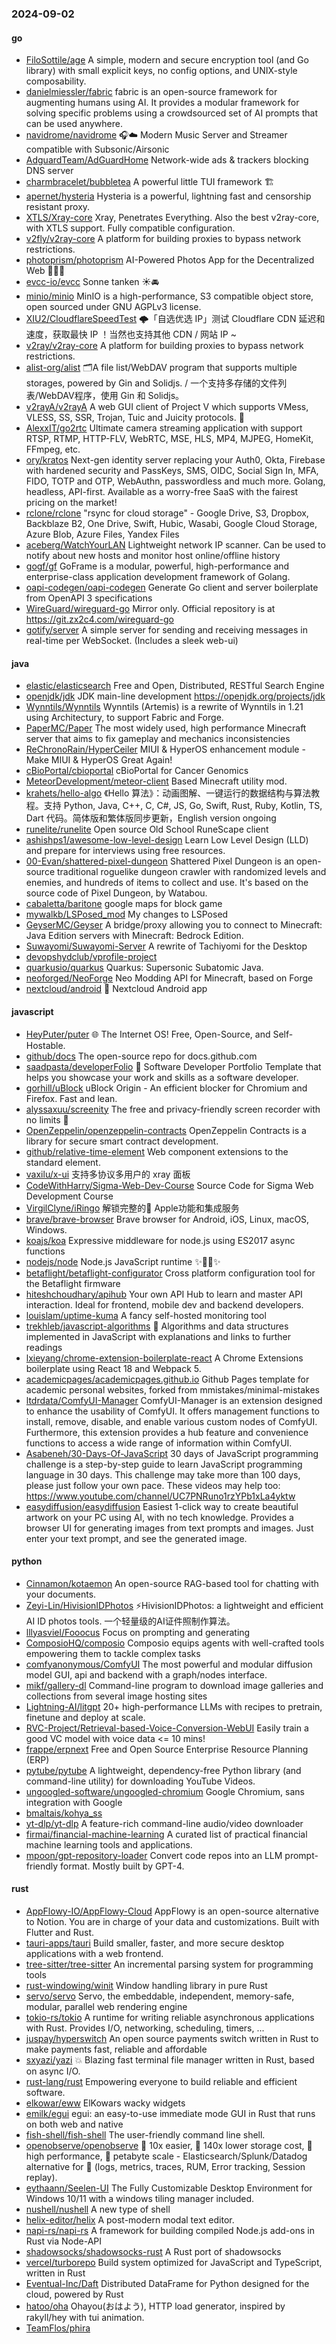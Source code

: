 ### 2024-09-02

#### go
* [FiloSottile/age](https://github.com/FiloSottile/age) A simple, modern and secure encryption tool (and Go library) with small explicit keys, no config options, and UNIX-style composability.
* [danielmiessler/fabric](https://github.com/danielmiessler/fabric) fabric is an open-source framework for augmenting humans using AI. It provides a modular framework for solving specific problems using a crowdsourced set of AI prompts that can be used anywhere.
* [navidrome/navidrome](https://github.com/navidrome/navidrome) 🎧☁️ Modern Music Server and Streamer compatible with Subsonic/Airsonic
* [AdguardTeam/AdGuardHome](https://github.com/AdguardTeam/AdGuardHome) Network-wide ads & trackers blocking DNS server
* [charmbracelet/bubbletea](https://github.com/charmbracelet/bubbletea) A powerful little TUI framework 🏗
* [apernet/hysteria](https://github.com/apernet/hysteria) Hysteria is a powerful, lightning fast and censorship resistant proxy.
* [XTLS/Xray-core](https://github.com/XTLS/Xray-core) Xray, Penetrates Everything. Also the best v2ray-core, with XTLS support. Fully compatible configuration.
* [v2fly/v2ray-core](https://github.com/v2fly/v2ray-core) A platform for building proxies to bypass network restrictions.
* [photoprism/photoprism](https://github.com/photoprism/photoprism) AI-Powered Photos App for the Decentralized Web 🌈💎✨
* [evcc-io/evcc](https://github.com/evcc-io/evcc) Sonne tanken ☀️🚘
* [minio/minio](https://github.com/minio/minio) MinIO is a high-performance, S3 compatible object store, open sourced under GNU AGPLv3 license.
* [XIU2/CloudflareSpeedTest](https://github.com/XIU2/CloudflareSpeedTest) 🌩「自选优选 IP」测试 Cloudflare CDN 延迟和速度，获取最快 IP ！当然也支持其他 CDN / 网站 IP ~
* [v2ray/v2ray-core](https://github.com/v2ray/v2ray-core) A platform for building proxies to bypass network restrictions.
* [alist-org/alist](https://github.com/alist-org/alist) 🗂️A file list/WebDAV program that supports multiple storages, powered by Gin and Solidjs. / 一个支持多存储的文件列表/WebDAV程序，使用 Gin 和 Solidjs。
* [v2rayA/v2rayA](https://github.com/v2rayA/v2rayA) A web GUI client of Project V which supports VMess, VLESS, SS, SSR, Trojan, Tuic and Juicity protocols. 🚀
* [AlexxIT/go2rtc](https://github.com/AlexxIT/go2rtc) Ultimate camera streaming application with support RTSP, RTMP, HTTP-FLV, WebRTC, MSE, HLS, MP4, MJPEG, HomeKit, FFmpeg, etc.
* [ory/kratos](https://github.com/ory/kratos) Next-gen identity server replacing your Auth0, Okta, Firebase with hardened security and PassKeys, SMS, OIDC, Social Sign In, MFA, FIDO, TOTP and OTP, WebAuthn, passwordless and much more. Golang, headless, API-first. Available as a worry-free SaaS with the fairest pricing on the market!
* [rclone/rclone](https://github.com/rclone/rclone) "rsync for cloud storage" - Google Drive, S3, Dropbox, Backblaze B2, One Drive, Swift, Hubic, Wasabi, Google Cloud Storage, Azure Blob, Azure Files, Yandex Files
* [aceberg/WatchYourLAN](https://github.com/aceberg/WatchYourLAN) Lightweight network IP scanner. Can be used to notify about new hosts and monitor host online/offline history
* [gogf/gf](https://github.com/gogf/gf) GoFrame is a modular, powerful, high-performance and enterprise-class application development framework of Golang.
* [oapi-codegen/oapi-codegen](https://github.com/oapi-codegen/oapi-codegen) Generate Go client and server boilerplate from OpenAPI 3 specifications
* [WireGuard/wireguard-go](https://github.com/WireGuard/wireguard-go) Mirror only. Official repository is at https://git.zx2c4.com/wireguard-go
* [gotify/server](https://github.com/gotify/server) A simple server for sending and receiving messages in real-time per WebSocket. (Includes a sleek web-ui)

#### java
* [elastic/elasticsearch](https://github.com/elastic/elasticsearch) Free and Open, Distributed, RESTful Search Engine
* [openjdk/jdk](https://github.com/openjdk/jdk) JDK main-line development https://openjdk.org/projects/jdk
* [Wynntils/Wynntils](https://github.com/Wynntils/Wynntils) Wynntils (Artemis) is a rewrite of Wynntils in 1.21 using Architectury, to support Fabric and Forge.
* [PaperMC/Paper](https://github.com/PaperMC/Paper) The most widely used, high performance Minecraft server that aims to fix gameplay and mechanics inconsistencies
* [ReChronoRain/HyperCeiler](https://github.com/ReChronoRain/HyperCeiler) MIUI & HyperOS enhancement module - Make MIUI & HyperOS Great Again!
* [cBioPortal/cbioportal](https://github.com/cBioPortal/cbioportal) cBioPortal for Cancer Genomics
* [MeteorDevelopment/meteor-client](https://github.com/MeteorDevelopment/meteor-client) Based Minecraft utility mod.
* [krahets/hello-algo](https://github.com/krahets/hello-algo) 《Hello 算法》：动画图解、一键运行的数据结构与算法教程。支持 Python, Java, C++, C, C#, JS, Go, Swift, Rust, Ruby, Kotlin, TS, Dart 代码。简体版和繁体版同步更新，English version ongoing
* [runelite/runelite](https://github.com/runelite/runelite) Open source Old School RuneScape client
* [ashishps1/awesome-low-level-design](https://github.com/ashishps1/awesome-low-level-design) Learn Low Level Design (LLD) and prepare for interviews using free resources.
* [00-Evan/shattered-pixel-dungeon](https://github.com/00-Evan/shattered-pixel-dungeon) Shattered Pixel Dungeon is an open-source traditional roguelike dungeon crawler with randomized levels and enemies, and hundreds of items to collect and use. It's based on the source code of Pixel Dungeon, by Watabou.
* [cabaletta/baritone](https://github.com/cabaletta/baritone) google maps for block game
* [mywalkb/LSPosed_mod](https://github.com/mywalkb/LSPosed_mod) My changes to LSPosed
* [GeyserMC/Geyser](https://github.com/GeyserMC/Geyser) A bridge/proxy allowing you to connect to Minecraft: Java Edition servers with Minecraft: Bedrock Edition.
* [Suwayomi/Suwayomi-Server](https://github.com/Suwayomi/Suwayomi-Server) A rewrite of Tachiyomi for the Desktop
* [devopshydclub/vprofile-project](https://github.com/devopshydclub/vprofile-project)
* [quarkusio/quarkus](https://github.com/quarkusio/quarkus) Quarkus: Supersonic Subatomic Java.
* [neoforged/NeoForge](https://github.com/neoforged/NeoForge) Neo Modding API for Minecraft, based on Forge
* [nextcloud/android](https://github.com/nextcloud/android) 📱 Nextcloud Android app

#### javascript
* [HeyPuter/puter](https://github.com/HeyPuter/puter) 🌐 The Internet OS! Free, Open-Source, and Self-Hostable.
* [github/docs](https://github.com/github/docs) The open-source repo for docs.github.com
* [saadpasta/developerFolio](https://github.com/saadpasta/developerFolio) 🚀 Software Developer Portfolio Template that helps you showcase your work and skills as a software developer.
* [gorhill/uBlock](https://github.com/gorhill/uBlock) uBlock Origin - An efficient blocker for Chromium and Firefox. Fast and lean.
* [alyssaxuu/screenity](https://github.com/alyssaxuu/screenity) The free and privacy-friendly screen recorder with no limits 🎥
* [OpenZeppelin/openzeppelin-contracts](https://github.com/OpenZeppelin/openzeppelin-contracts) OpenZeppelin Contracts is a library for secure smart contract development.
* [github/relative-time-element](https://github.com/github/relative-time-element) Web component extensions to the standard <time> element.
* [vaxilu/x-ui](https://github.com/vaxilu/x-ui) 支持多协议多用户的 xray 面板
* [CodeWithHarry/Sigma-Web-Dev-Course](https://github.com/CodeWithHarry/Sigma-Web-Dev-Course) Source Code for Sigma Web Development Course
* [VirgilClyne/iRingo](https://github.com/VirgilClyne/iRingo) 解锁完整的 Apple功能和集成服务
* [brave/brave-browser](https://github.com/brave/brave-browser) Brave browser for Android, iOS, Linux, macOS, Windows.
* [koajs/koa](https://github.com/koajs/koa) Expressive middleware for node.js using ES2017 async functions
* [nodejs/node](https://github.com/nodejs/node) Node.js JavaScript runtime ✨🐢🚀✨
* [betaflight/betaflight-configurator](https://github.com/betaflight/betaflight-configurator) Cross platform configuration tool for the Betaflight firmware
* [hiteshchoudhary/apihub](https://github.com/hiteshchoudhary/apihub) Your own API Hub to learn and master API interaction. Ideal for frontend, mobile dev and backend developers.
* [louislam/uptime-kuma](https://github.com/louislam/uptime-kuma) A fancy self-hosted monitoring tool
* [trekhleb/javascript-algorithms](https://github.com/trekhleb/javascript-algorithms) 📝 Algorithms and data structures implemented in JavaScript with explanations and links to further readings
* [lxieyang/chrome-extension-boilerplate-react](https://github.com/lxieyang/chrome-extension-boilerplate-react) A Chrome Extensions boilerplate using React 18 and Webpack 5.
* [academicpages/academicpages.github.io](https://github.com/academicpages/academicpages.github.io) Github Pages template for academic personal websites, forked from mmistakes/minimal-mistakes
* [ltdrdata/ComfyUI-Manager](https://github.com/ltdrdata/ComfyUI-Manager) ComfyUI-Manager is an extension designed to enhance the usability of ComfyUI. It offers management functions to install, remove, disable, and enable various custom nodes of ComfyUI. Furthermore, this extension provides a hub feature and convenience functions to access a wide range of information within ComfyUI.
* [Asabeneh/30-Days-Of-JavaScript](https://github.com/Asabeneh/30-Days-Of-JavaScript) 30 days of JavaScript programming challenge is a step-by-step guide to learn JavaScript programming language in 30 days. This challenge may take more than 100 days, please just follow your own pace. These videos may help too: https://www.youtube.com/channel/UC7PNRuno1rzYPb1xLa4yktw
* [easydiffusion/easydiffusion](https://github.com/easydiffusion/easydiffusion) Easiest 1-click way to create beautiful artwork on your PC using AI, with no tech knowledge. Provides a browser UI for generating images from text prompts and images. Just enter your text prompt, and see the generated image.

#### python
* [Cinnamon/kotaemon](https://github.com/Cinnamon/kotaemon) An open-source RAG-based tool for chatting with your documents.
* [Zeyi-Lin/HivisionIDPhotos](https://github.com/Zeyi-Lin/HivisionIDPhotos) ⚡️HivisionIDPhotos: a lightweight and efficient AI ID photos tools. 一个轻量级的AI证件照制作算法。
* [lllyasviel/Fooocus](https://github.com/lllyasviel/Fooocus) Focus on prompting and generating
* [ComposioHQ/composio](https://github.com/ComposioHQ/composio) Composio equips agents with well-crafted tools empowering them to tackle complex tasks
* [comfyanonymous/ComfyUI](https://github.com/comfyanonymous/ComfyUI) The most powerful and modular diffusion model GUI, api and backend with a graph/nodes interface.
* [mikf/gallery-dl](https://github.com/mikf/gallery-dl) Command-line program to download image galleries and collections from several image hosting sites
* [Lightning-AI/litgpt](https://github.com/Lightning-AI/litgpt) 20+ high-performance LLMs with recipes to pretrain, finetune and deploy at scale.
* [RVC-Project/Retrieval-based-Voice-Conversion-WebUI](https://github.com/RVC-Project/Retrieval-based-Voice-Conversion-WebUI) Easily train a good VC model with voice data <= 10 mins!
* [frappe/erpnext](https://github.com/frappe/erpnext) Free and Open Source Enterprise Resource Planning (ERP)
* [pytube/pytube](https://github.com/pytube/pytube) A lightweight, dependency-free Python library (and command-line utility) for downloading YouTube Videos.
* [ungoogled-software/ungoogled-chromium](https://github.com/ungoogled-software/ungoogled-chromium) Google Chromium, sans integration with Google
* [bmaltais/kohya_ss](https://github.com/bmaltais/kohya_ss)
* [yt-dlp/yt-dlp](https://github.com/yt-dlp/yt-dlp) A feature-rich command-line audio/video downloader
* [firmai/financial-machine-learning](https://github.com/firmai/financial-machine-learning) A curated list of practical financial machine learning tools and applications.
* [mpoon/gpt-repository-loader](https://github.com/mpoon/gpt-repository-loader) Convert code repos into an LLM prompt-friendly format. Mostly built by GPT-4.

#### rust
* [AppFlowy-IO/AppFlowy-Cloud](https://github.com/AppFlowy-IO/AppFlowy-Cloud) AppFlowy is an open-source alternative to Notion. You are in charge of your data and customizations. Built with Flutter and Rust.
* [tauri-apps/tauri](https://github.com/tauri-apps/tauri) Build smaller, faster, and more secure desktop applications with a web frontend.
* [tree-sitter/tree-sitter](https://github.com/tree-sitter/tree-sitter) An incremental parsing system for programming tools
* [rust-windowing/winit](https://github.com/rust-windowing/winit) Window handling library in pure Rust
* [servo/servo](https://github.com/servo/servo) Servo, the embeddable, independent, memory-safe, modular, parallel web rendering engine
* [tokio-rs/tokio](https://github.com/tokio-rs/tokio) A runtime for writing reliable asynchronous applications with Rust. Provides I/O, networking, scheduling, timers, ...
* [juspay/hyperswitch](https://github.com/juspay/hyperswitch) An open source payments switch written in Rust to make payments fast, reliable and affordable
* [sxyazi/yazi](https://github.com/sxyazi/yazi) 💥 Blazing fast terminal file manager written in Rust, based on async I/O.
* [rust-lang/rust](https://github.com/rust-lang/rust) Empowering everyone to build reliable and efficient software.
* [elkowar/eww](https://github.com/elkowar/eww) ElKowars wacky widgets
* [emilk/egui](https://github.com/emilk/egui) egui: an easy-to-use immediate mode GUI in Rust that runs on both web and native
* [fish-shell/fish-shell](https://github.com/fish-shell/fish-shell) The user-friendly command line shell.
* [openobserve/openobserve](https://github.com/openobserve/openobserve) 🚀 10x easier, 🚀 140x lower storage cost, 🚀 high performance, 🚀 petabyte scale - Elasticsearch/Splunk/Datadog alternative for 🚀 (logs, metrics, traces, RUM, Error tracking, Session replay).
* [eythaann/Seelen-UI](https://github.com/eythaann/Seelen-UI) The Fully Customizable Desktop Environment for Windows 10/11 with a windows tiling manager included.
* [nushell/nushell](https://github.com/nushell/nushell) A new type of shell
* [helix-editor/helix](https://github.com/helix-editor/helix) A post-modern modal text editor.
* [napi-rs/napi-rs](https://github.com/napi-rs/napi-rs) A framework for building compiled Node.js add-ons in Rust via Node-API
* [shadowsocks/shadowsocks-rust](https://github.com/shadowsocks/shadowsocks-rust) A Rust port of shadowsocks
* [vercel/turborepo](https://github.com/vercel/turborepo) Build system optimized for JavaScript and TypeScript, written in Rust
* [Eventual-Inc/Daft](https://github.com/Eventual-Inc/Daft) Distributed DataFrame for Python designed for the cloud, powered by Rust
* [hatoo/oha](https://github.com/hatoo/oha) Ohayou(おはよう), HTTP load generator, inspired by rakyll/hey with tui animation.
* [TeamFlos/phira](https://github.com/TeamFlos/phira)
